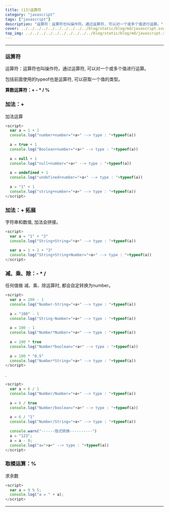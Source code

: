 ```yaml
---
title: (13)运算符
category: "javascript"
tags: ["javascript"]
description: "运算符：运算符也叫操作符。通过运算符, 可以对一个或多个值进行运算。"
cover: ../../../../../../../../../../blog/static/blog/md/javascript.svg
top_img: ../../../../../../../../../../blog/static/blog/md/javascript.svg
---
```


***

### 运算符

运算符：运算符也叫操作符。通过运算符, 可以对一个或多个值进行运算。

包括前面使用的typeof也是运算符, 可以获取一个值的类型。

**算数运算符：+ - * / %**


### 加法：+

加法运算

```js js
<script>
  var a = 1 + 1
  console.log("number+number="+a+" --> type : "+typeof(a))
  
  a = true + 1
  console.log("Boolean+number="+a+" --> type : "+typeof(a))
  
  a = null + 1
  console.log("null+number="+a+" --> type : "+typeof(a))
  
  a = undefined + 1
  console.log("undefined+number="+a+" --> type : "+typeof(a))
  
  a = "1" + 1
  console.log("string+number="+a+" --> type : "+typeof(a))
</script>
```


### 加法：+ 拓展

字符串和数值, 加法会拼接。

```js js
<script>
  var a = "1" + "2"
  console.log("String+String="+a+" --> type : "+typeof(a))
  
  var a = 1 + 2 + "3"
  console.log("String+String+Number="+a+" --> type : "+typeof(a))
</script>
```


### 减、乘、除：- * /

任何值做 减、乘、除运算时, 都会自定转换为number。


```js js
<script>
  var a = 100 - 1
  console.log("Number-String="+a+" --> type : "+typeof(a))
  
  a = "100" - 1
  console.log("String-Number="+a+" --> type : "+typeof(a))
  
  a = 100 - 1
  console.log("Number*Number="+a+" --> type : "+typeof(a))
  
  a = 100 * true
  console.log("Number*boolean="+a+" --> type : "+typeof(a))
  
  a = 100 * "0.5"
  console.log("Number*String="+a+" --> type : "+typeof(a))
</script>
```

.


```js js
<script>
  var a = 6 / 1
  console.log("Number/Number="+a+" --> type : "+typeof(a))
  
  a = 6 / true
  console.log("Number/boolean="+a+" --> type : "+typeof(a))
  
  a = 6 / "1"
  console.log("Number/String="+a+" --> type : "+typeof(a))
  
  console.warn("------隐式转换----------")
  a = "123";
  a = a - 0; 
  console.log("a="+a+" --> type : "+typeof(a))
</script>
```


### 取模运算：%

求余数


```js js
<script>
  var a = 9 % 5;
  console.log("a = " + a);
</script>
```


***